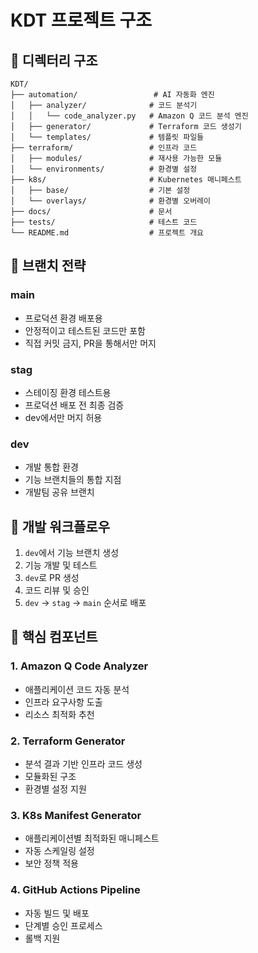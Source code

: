 # KDT 프로젝트 구조

## 📁 디렉터리 구조

```
KDT/
├── automation/                 # AI 자동화 엔진
│   ├── analyzer/              # 코드 분석기
│   │   └── code_analyzer.py   # Amazon Q 코드 분석 엔진
│   ├── generator/             # Terraform 코드 생성기
│   └── templates/             # 템플릿 파일들
├── terraform/                 # 인프라 코드
│   ├── modules/               # 재사용 가능한 모듈
│   └── environments/          # 환경별 설정
├── k8s/                       # Kubernetes 매니페스트
│   ├── base/                  # 기본 설정
│   └── overlays/              # 환경별 오버레이
├── docs/                      # 문서
├── tests/                     # 테스트 코드
└── README.md                  # 프로젝트 개요
```

## 🌿 브랜치 전략

### main
- 프로덕션 환경 배포용
- 안정적이고 테스트된 코드만 포함
- 직접 커밋 금지, PR을 통해서만 머지

### stag  
- 스테이징 환경 테스트용
- 프로덕션 배포 전 최종 검증
- dev에서만 머지 허용

### dev
- 개발 통합 환경
- 기능 브랜치들의 통합 지점
- 개발팀 공유 브랜치

## 🔄 개발 워크플로우

1. `dev`에서 기능 브랜치 생성
2. 기능 개발 및 테스트
3. `dev`로 PR 생성
4. 코드 리뷰 및 승인
5. `dev` → `stag` → `main` 순서로 배포

## 🎯 핵심 컴포넌트

### 1. Amazon Q Code Analyzer
- 애플리케이션 코드 자동 분석
- 인프라 요구사항 도출
- 리소스 최적화 추천

### 2. Terraform Generator  
- 분석 결과 기반 인프라 코드 생성
- 모듈화된 구조
- 환경별 설정 지원

### 3. K8s Manifest Generator
- 애플리케이션별 최적화된 매니페스트
- 자동 스케일링 설정
- 보안 정책 적용

### 4. GitHub Actions Pipeline
- 자동 빌드 및 배포
- 단계별 승인 프로세스
- 롤백 지원
